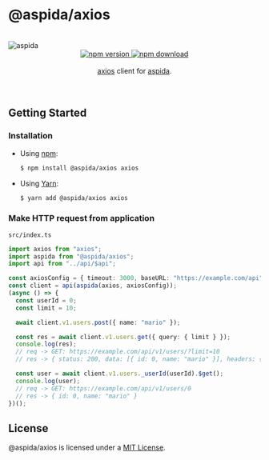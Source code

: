 # @aspida/axios

<br />
<img src="https://aspida.github.io/aspida/logos/png/logo.png" alt="aspida" title="aspida" />
<div align="center">
  <a href="https://www.npmjs.com/package/@aspida/axios">
    <img src="https://img.shields.io/npm/v/@aspida/axios" alt="npm version" />
  </a>
  <a href="https://www.npmjs.com/package/@aspida/axios">
    <img src="https://img.shields.io/npm/dm/@aspida/axios" alt="npm download" />
  </a>
</div>
<br />
<div align="center"><a href="https://github.com/axios/axios/">axios</a> client for <a href="https://github.com/aspida/aspida/">aspida</a>.</div>
<br />
<br />

## Getting Started

### Installation

- Using [npm](https://www.npmjs.com/):

  ```sh
  $ npm install @aspida/axios axios
  ```

- Using [Yarn](https://yarnpkg.com/):

  ```sh
  $ yarn add @aspida/axios axios
  ```

### Make HTTP request from application

`src/index.ts`

```ts
import axios from "axios";
import aspida from "@aspida/axios";
import api from "../api/$api";

const axiosConfig = { timeout: 3000, baseURL: "https://example.com/api" };
const client = api(aspida(axios, axiosConfig));
(async () => {
  const userId = 0;
  const limit = 10;

  await client.v1.users.post({ name: "mario" });

  const res = await client.v1.users.get({ query: { limit } });
  console.log(res);
  // req -> GET: https://example.com/api/v1/users/?limit=10
  // res -> { status: 200, data: [{ id: 0, name: "mario" }], headers: {...} }

  const user = await client.v1.users._userId(userId).$get();
  console.log(user);
  // req -> GET: https://example.com/api/v1/users/0
  // res -> { id: 0, name: "mario" }
})();
```

## License

@aspida/axios is licensed under a [MIT License](https://github.com/aspida/aspida/blob/master/packages/aspida-axios/LICENSE).
